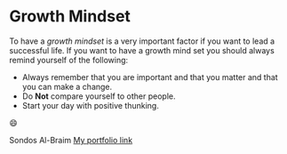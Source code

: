 # Growth Mindset

To have a *growth mindset* is a very important factor if you want to lead a successful life. If you want to have a growth mind set you should always remind yourself of the following:
- Always remember that you are important and that you matter and that you can make a change.
- Do **Not** compare yourself to other people.
- Start your day with positive thunking. 

:smile:

Sondos Al-Braim 
[My portfolio link](https://github.com/Sondos-Braim)
